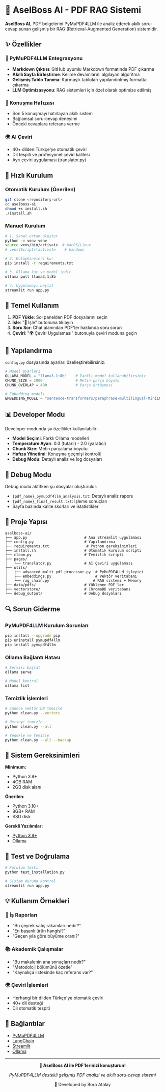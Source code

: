 # 🚀 AselBoss AI - PDF RAG Sistemi

**AselBoss AI**, PDF belgelerini PyMuPDF4LLM ile analiz ederek akıllı soru-cevap sunan gelişmiş bir RAG (Retrieval-Augmented Generation) sistemidir.

## ✨ Özellikler

### 🤖 PyMuPDF4LLM Entegrasyonu
- **Markdown Çıktısı**: GitHub uyumlu Markdown formatında PDF çıkarma
- **Akıllı Sayfa Birleştirme**: Kelime devamlarını algılayan algoritma
- **Gelişmiş Tablo Tanıma**: Karmaşık tabloları yapılandırılmış formatta çıkarma
- **LLM Optimizasyonu**: RAG sistemleri için özel olarak optimize edilmiş

### 🧠 Konuşma Hafızası
- Son 5 konuşmayı hatırlayan akıllı sistem
- Bağlamsal soru-cevap deneyimi
- Önceki cevaplara referans verme

### 🌍 AI Çeviri
- 40+ dilden Türkçe'ye otomatik çeviri
- Dil tespiti ve profesyonel çeviri kalitesi
- Ayrı çeviri uygulaması (translator.py)

## 🚀 Hızlı Kurulum

### Otomatik Kurulum (Önerilen)
```bash
git clone <repository-url>
cd aselboss-ai
chmod +x install.sh
./install.sh
```

### Manuel Kurulum
```bash
# 1. Sanal ortam oluştur
python -m venv venv
source venv/bin/activate  # macOS/Linux
# venv\Scripts\activate    # Windows

# 2. Kütüphaneleri kur
pip install -r requirements.txt

# 3. Ollama kur ve model indir
ollama pull llama3.1:8b

# 4. Uygulamayı başlat
streamlit run app.py
```

## 🎯 Temel Kullanım

1. **PDF Yükle**: Sol panelden PDF dosyalarını seçin
2. **İşle**: "🚀 İşle" butonuna tıklayın
3. **Soru Sor**: Chat alanından PDF'ler hakkında soru sorun
4. **Çeviri**: "🌍 Çeviri Uygulaması" butonuyla çeviri moduna geçin

## 🔧 Yapılandırma

`config.py` dosyasında ayarları özelleştirebilirsiniz:

```python
# Model ayarları
OLLAMA_MODEL = "llama3.1:8b"    # Farklı model kullanabilirsiniz
CHUNK_SIZE = 2000               # Metin parça boyutu
CHUNK_OVERLAP = 400             # Parça örtüşmesi

# Embedding modeli
EMBEDDING_MODEL = "sentence-transformers/paraphrase-multilingual-MiniLM-L12-v2"
```

## 📊 Developer Modu

Developer modunda şu özellikler kullanılabilir:
- **Model Seçimi**: Farklı Ollama modelleri
- **Temperature Ayarı**: 0.0 (tutarlı) - 2.0 (yaratıcı)
- **Chunk Size**: Metin parçalama boyutu
- **Hafıza Yönetimi**: Konuşma geçmişi kontrolü
- **Debug Modu**: Detaylı analiz ve log dosyaları

## 🐛 Debug Modu

Debug modu aktifken şu dosyalar oluşturulur:
- `{pdf_name}_pymupdf4llm_analysis.txt`: Detaylı analiz raporu
- `{pdf_name}_final_result.txt`: İşleme sonuçları
- Sayfa bazında kalite skorları ve istatistikler

## 📁 Proje Yapısı

```
aselboss-ai/
├── app.py                          # Ana Streamlit uygulaması
├── config.py                       # Yapılandırma
├── requirements.txt                 # Python gereksinimleri
├── install.sh                      # Otomatik kurulum scripti
├── clean.py                        # Temizlik scripti
├── pages/
│   └── translator.py               # AI Çeviri uygulaması
├── utils/
│   ├── advanced_multi_pdf_processor.py  # PyMuPDF4LLM işleyici
│   ├── embeddings.py                    # Vektör veritabanı
│   └── rag_chain.py                    # RAG sistemi + Memory
├── data/pdfs/                      # Yüklenen PDF'ler
├── vectorstore/                    # ChromaDB veritabanı
└── debug_output/                   # Debug dosyaları
```

## 🔍 Sorun Giderme

### PyMuPDF4LLM Kurulum Sorunları
```bash
pip install --upgrade pip
pip uninstall pymupdf4llm
pip install pymupdf4llm
```

### Ollama Bağlantı Hatası
```bash
# Servisi başlat
ollama serve

# Model kontrol
ollama list
```

### Temizlik İşlemleri
```bash
# Sadece vektör DB temizle
python clean.py --vectors

# Herşeyi temizle
python clean.py --all

# Yedekle ve temizle
python clean.py --all --backup
```

## 🚦 Sistem Gereksinimleri

**Minimum:**
- Python 3.8+
- 4GB RAM
- 2GB disk alanı

**Önerilen:**
- Python 3.10+
- 8GB+ RAM
- SSD disk

**Gerekli Yazılımlar:**
- [Python 3.8+](https://python.org)
- [Ollama](https://ollama.ai)

## 🧪 Test ve Doğrulama

```bash
# Kurulum testi
python test_installation.py

# Sistem durumu kontrol
streamlit run app.py
```

## 💡 Kullanım Örnekleri

### 👔 İş Raporları
- "Bu çeyrek satış rakamları nedir?"
- "En başarılı ürün hangisi?"
- "Geçen yıla göre büyüme oranı?"

### 📚 Akademik Çalışmalar  
- "Bu makalenin ana sonuçları nedir?"
- "Metodoloji bölümünü özetle"
- "Kaynakça listesinde kaç referans var?"

### 🌍 Çeviri İşlemleri
- Herhangi bir dilden Türkçe'ye otomatik çeviri
- 40+ dil desteği
- Dil otomatik tespiti

## 🔗 Bağlantılar

- [PyMuPDF4LLM](https://github.com/pymupdf/pymupdf4llm)
- [LangChain](https://langchain.com)
- [Streamlit](https://streamlit.io)
- [Ollama](https://ollama.ai)

---

<div align="center">

**🚀 AselBoss AI ile PDF'lerinizi konuşturun!**

_PyMuPDF4LLM destekli gelişmiş PDF analizi ve akıllı soru-cevap sistemi_

🚀 Developed by Bora Atalay

</div>